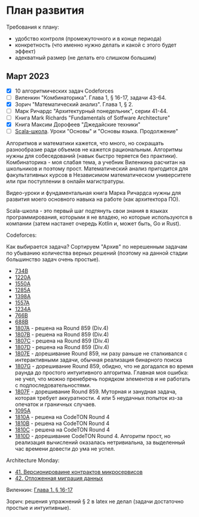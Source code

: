# План развития

Требования к плану:

- удобство контроля (промежуточного и в конце периода)
- конкретность (что именно нужно делать и какой с этого будет эффект)
- адекватный размер (не делать его слишком большим)

## Март 2023

- [X] 10 алгоритмических задач Codeforces
- [ ] Виленкин "Комбинаторика". Глава 1, § 16-17, задачи 43-64.
- [X] Зорич "Математический анализ". Глава 1, § 2.
- [ ] Марк Ричардс "Архитектурный понедельник", серии 41-44.
- [ ] Книга Mark Richards "Fundamentals of Sotfware Architecture"
- [X] Книга Максим Дорофеев "Джедайские техники"
- [ ] [Scala-школа](https://twitter.github.io/scala_school/ru/). Уроки "Основы" и "Основы языка. Продолжение"

Алгоритмов и математики кажется, что много, но сокращать разнообразие ради объемов не кажется рациональным. Алгоритмы нужны для собеседований (навык быстро теряется без практики). Комбинаторика - моя слабая тема, а учебник Виленкина расчитан на школьников и поэтому прост. Математический анализ пригодится для факультативных курсов в Независимом математическом университете или при поступлении в онлайн магистратуры.

Видео-уроки и фундаментальная книга Марка Ричардса нужны для развития моего основного навыка на работе (как архитектора ПО).

Scala-школа - это первый шаг подтянуть свои знания в языках программирования, которыми я не владею, но которые используются в компании (затем настанет очередь Kotlin и, может быть, Go и Rust).

Codeforces:

Как выбирается задача? Сортируем "Архив" по нерешенным задачам по убыванию количества верных решений (поэтому на данной стадии большинство задач очень простые).

- [734B](/algorithms/codeforces/734b.py)
- [1220A](/algorithms/codeforces/1220a.py)
- [1550A](/algorithms/codeforces/1550a.py)
- [1285A](/algorithms/codeforces/1285a.py)
- [1398A](/algorithms/codeforces/1398a.py)
- [1557A](/algorithms/codeforces/1557a.py)
- [1234A](/algorithms/codeforces/1234a.py)
- [766B](/algorithms/codeforces/766b.py)
- [688B](/algorithms/codeforces/688b.py)
- [1807A](/algorithms/codeforces/1807a.py) - решена на Round 859 (Div.4)
- [1807B](/algorithms/codeforces/1807b.py) - решена на Round 859 (Div.4)
- [1807C](/algorithms/codeforces/1807c.py) - решена на Round 859 (Div.4)
- [1807D](/algorithms/codeforces/1807d.py) - решена на Round 859 (Div.4)
- [1807E](/algorithms/codeforces/1807e.py) - дорешивание Round 859, ни разу раньше не сталкивался с интерактивными задачи, обычная реализация бинарного поиска
- [1807G](/algorithms/codeforces/1807g1.py) - дорешивание Round 859, обидно, что не догадался во время раунда до простого интуитивного алгоритма. Главная моя ошибка: не учел, что можно пренебречь порядком элементов и не работать с подпоследовательностями.
- [1807F](/algorithms/codeforces/1807f.py) - дорешивание Round 859. Муторная и занудная задача, которая требует аккуратности. 4 или 5 неудачных попыток из-за опечаток и граничных случаев.
- [1095A](/algorithms/codeforces/1095a.py)
- [1810A](/algorithms/codeforces/1810a.py) - решена на CodeTON Round 4
- [1810B](/algorithms/codeforces/1810b.py) - решена на CodeTON Round 4
- [1810C](/algorithms/codeforces/1810c.py) - решена на CodeTON Round 4
- [1810D](/algorithms/codeforces/1810d.py) - дорешивание CodeTON Round 4. Алгоритм прост, но реализация вычислений оказалась нетривиальна, за выделенный час времени довести до ума не успел.

Architecture Monday:

- [41. Версионироваине контрактов микросервисов](Software%20Architecture%20Monday.md#41-microservices-contract-versioning)
- [42. Отложенная миграция данных](Software%20Architecture%20Monday.md#42-microservices-deffered-data-migration)

Виленкин: [Глава 1. § 16-17](/courses/%D0%92%D0%B8%D0%BB%D0%B5%D0%BD%D0%BA%D0%B8%D0%BD%20%D0%9A%D0%BE%D0%BC%D0%B1%D0%B8%D0%BD%D0%B0%D1%82%D0%BE%D1%80%D0%B8%D0%BA%D0%B0/1.md#-16-17)

Зорич: решения упражнений § 2 в latex не делал (задачи достаточно простые и интуитивные).

